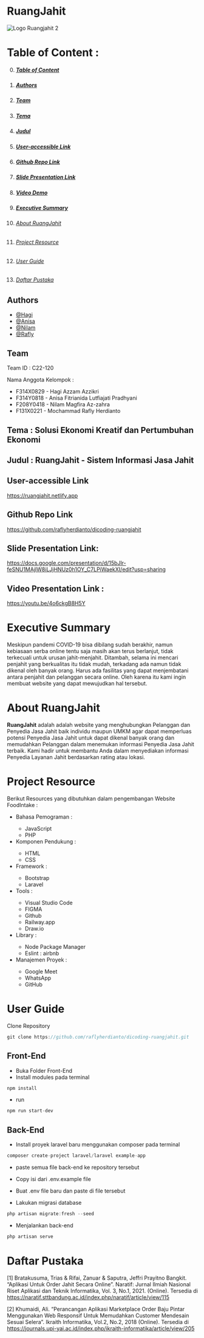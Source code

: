 # RuangJahit
![Logo Ruangjahit 2](https://user-images.githubusercontent.com/72254266/202469442-e98e2495-065e-4c7c-ac39-d2264183e2ec.png)

<a id="toc"></a>
# Table of Content :
0. ##### [Table of Content](#toc)
1. ##### [Authors](#1)
2. ##### [Team](#2)
3. ##### [Tema](#3)
4. ##### [Judul](#4)
5. ##### [User-accessible Link](#5)
6. ##### [Github Repo Link](#6)
7. ##### [Slide Presentation Link](#7)
8. ##### [Video Demo](#8)
9. ##### [Executive Summary](#9)
10. ###### [About RuangJahit](#10)
11. ###### [Project Resource](#11)
12. ###### [User Guide](#12)
13. ###### [Daftar Pustaka](#13)

<a id="1"></a>
## Authors
- [@Hagi](https://www.linkedin.com/in/hagi-azzam-azzikri-108929215/)
- [@Anisa](https://www.linkedin.com/in/anisa-f-466150141/)
- [@Nilam](https://www.linkedin.com/in/nilam-magfira-az-zahra-24a40a20a)
- [@Rafly](https://www.linkedin.com/in/mochraflyherdianto/)

<a id="2"></a>
## Team
Team ID : C22-120

Nama Anggota Kelompok :
<ul>
  <li>F314X0829 - Hagi Azzam Azzikri</li>
  <li>F314Y0818 - Anisa Fitrianida Lutfiajati Pradhyani</li>
  <li>F208Y0418 - Nilam Magfira Az-zahra</li>
  <li>F131X0221 - Mochammad Rafly Herdianto</li>
</ul>

<a id="3"></a>
## Tema : Solusi Ekonomi Kreatif dan Pertumbuhan Ekonomi

<a id="4"></a>
## Judul : RuangJahit - Sistem Informasi Jasa Jahit

<a id="5"></a>
## User-accessible Link
https://ruangjahit.netlify.app

<a id="6"></a>
## Github Repo Link
https://github.com/raflyherdianto/dicoding-ruangjahit

<a id="7"></a>
## Slide Presentation Link:
https://docs.google.com/presentation/d/15bJlr-feSNU1MAjIW8iLJjHNUz0h1OY_C7LPiWaekXI/edit?usp=sharing

<a id="8"></a>
## Video Presentation Link :
https://youtu.be/4o6ckgB8H5Y

<a id="9"></a>
# Executive Summary
<p>Meskipun pandemi COVID-19 bisa dibilang sudah berakhir, namun kebiasaan serba online tentu saja masih akan terus berlanjut, tidak terkecuali untuk urusan jahit-menjahit. Ditambah, selama ini mencari penjahit yang berkualitas itu tidak mudah, terkadang ada namun tidak dikenal oleh banyak orang. Harus ada fasilitas yang dapat menjembatani antara penjahit dan pelanggan secara online. Oleh karena itu kami ingin membuat website yang dapat mewujudkan hal tersebut.</p>

<a id="10"></a>
# About RuangJahit
**RuangJahit** adalah adalah website yang menghubungkan Pelanggan dan Penyedia Jasa Jahit baik individu maupun UMKM agar dapat memperluas potensi Penyedia Jasa Jahit untuk dapat dikenal banyak orang dan memudahkan Pelanggan dalam menemukan informasi Penyedia Jasa Jahit terbaik. Kami hadir untuk membantu Anda dalam menyediakan informasi Penyedia Layanan Jahit berdasarkan rating atau lokasi.

<a id="11"></a>
# Project Resource
Berikut Resources yang dibutuhkan dalam pengembangan Website FoodIntake :
<ul>
  <li>Bahasa Pemograman :</li>
    <ul>
      <li>JavaScript</li>
      <li>PHP</li>
    </ul>
  <li>Komponen Pendukung :</li>
    <ul>
      <li>HTML</li>
      <li>CSS</li>
    </ul>
  <li>Framework :</li>
    <ul>
      <li>Bootstrap</li>
      <li>Laravel</li>
    </ul>
  <li>Tools :</li>
    <ul>
      <li>Visual Studio Code</li>
      <li>FIGMA</li>
      <li>Github</li>
      <li>Railway.app</li>
      <li>Draw.io</li>
    </ul>
  <li>Library :</li>
    <ul>
      <li>Node Package Manager</li>
      <li>Eslint : airbnb</li>
    </ul>
  <li>Manajemen Proyek :</li>
    <ul>
      <li>Google Meet</li>
      <li>WhatsApp</li>
      <li>GitHub</li>
    </ul>
</ul>

<a id="12"></a>
# User Guide
Clone Repository
```javascript
git clone https://github.com/raflyherdianto/dicoding-ruangjahit.git
```
## Front-End
- Buka Folder Front-End
- Install modules pada terminal
```javascript
npm install
```
- run 
```javascript
npm run start-dev
```
## Back-End
- Install proyek laravel baru menggunakan composer pada terminal
```javascript
composer create-project laravel/laravel example-app
```
- paste semua file back-end ke repository tersebut
- Copy isi dari .env.example file 
- Buat .env file baru dan paste di file tersebut

- Lakukan migrasi database
```javascript
php artisan migrate:fresh --seed
```

- Menjalankan back-end
```javascript
php artisan serve
```


<a id="13"></a>
# Daftar Pustaka
[1] Bratakusuma, Trias & Rifai, Zanuar & Saputra, Jeffri Prayitno Bangkit. “Aplikasi Untuk Order Jahit Secara Online”. Naratif: Jurnal Ilmiah Nasional Riset Aplikasi dan Teknik Informatika, Vol. 3, No.1, 2021. (Online). Tersedia di https://naratif.sttbandung.ac.id/index.php/naratif/article/view/115

[2] Khumaidi, Ali. “Perancangan Aplikasi Marketplace Order Baju Pintar Menggunakan Web Responsif Untuk Memudahkan Customer Mendesain Sesuai Selera”. Ikraith Informatika, Vol.2, No.2, 2018 (Online). Tersedia di https://journals.upi-yai.ac.id/index.php/ikraith-informatika/article/view/205
